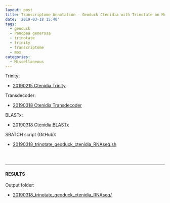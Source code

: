 ```yaml
---
layout: post
title: Transcriptome Annotation - Geoduck Ctenidia with Trinotate on Mox
date: '2019-03-18 15:40'
tags:
  - geoduck
  - Panopea generosa
  - trinotate
  - trinity
  - transcriptome
  - mox
categories:
  - Miscellaneous
---
```

Trinity:

- [20190215 Ctenidia Trinity](https://robertslab.github.io/sams-notebook/2019/02/15/Transcriptome-Assembly-Geoduck-Tissue-Specific-Assembly-Ctenidia.html)

Transdecoder:

- [20190318 Ctenidia Transdecoder](https://robertslab.github.io/sams-notebook/2019/03/18/Transcriptome-Annotation-Geoduck-Ctenidia-with-Transdecoder-on-Mox.html)

BLASTx:

- [20190318 Ctenidia BLASTx](https://robertslab.github.io/sams-notebook/2019/03/18/Transcriptome-Annotation-Geoduck-Ctenidia-with-BLASTx-on-Mox.html)


SBATCH script (GitHub):

- [20190318_trinotate_geoduck_ctenidia_RNAseq.sh](https://raw.githubusercontent.com/RobertsLab/sams-notebook/master/sbatch_scripts/20190318_trinotate_geoduck_ctenidia_RNAseq.sh)

<pre><code>

</code></pre>

---

#### RESULTS

Output folder:

- [20190318_trinotate_geoduck_ctenidia_RNAseq/](http://gannet.fish.washington.edu/Atumefaciens/20190318_trinotate_geoduck_ctenidia_RNAseq/)
